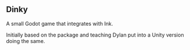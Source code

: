 ## Dinky

A small Godot game that integrates with Ink.

Initially based on the package and teaching Dylan put into a Unity version doing the same.

